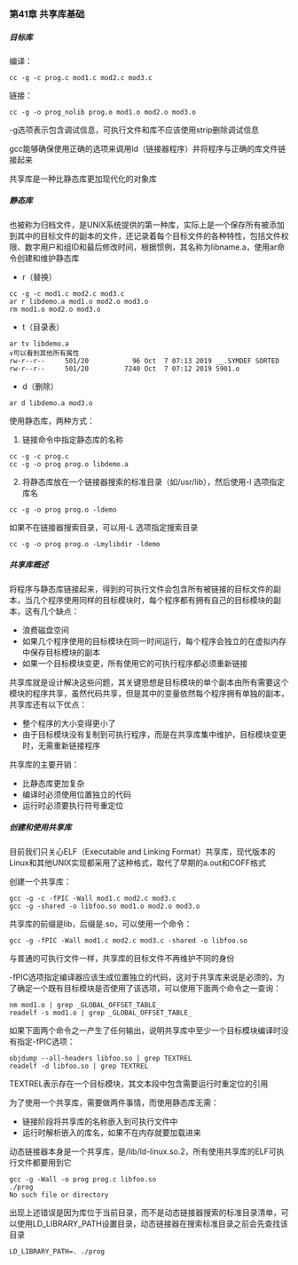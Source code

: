 ### 第41章 共享库基础

##### 目标库

编译：

```
cc -g -c prog.c mod1.c mod2.c mod3.c
```

链接：

```
cc -g -o prog_nolib prog.o mod1.o mod2.o mod3.o
```

-g选项表示包含调试信息，可执行文件和库不应该使用strip删除调试信息

gcc能够确保使用正确的选项来调用ld（链接器程序）并将程序与正确的库文件链接起来

共享库是一种比静态库更加现代化的对象库

##### 静态库

也被称为归档文件，是UNIX系统提供的第一种库，实际上是一个保存所有被添加到其中的目标文件的副本的文件，还记录着每个目标文件的各种特性，包括文件权限、数字用户和组ID和最后修改时间，根据惯例，其名称为libname.a，使用ar命令创建和维护静态库

* r（替换）

```
cc -g -c mod1.c mod2.c mod3.c
ar r libdemo.a mod1.o mod2.o mod3.o
rm mod1.o mod2.o mod3.o
```

* t（目录表）

```
ar tv libdemo.a
v可以看到其他所有属性
rw-r--r--     501/20           96 Oct  7 07:13 2019 __.SYMDEF SORTED
rw-r--r--     501/20         7240 Oct  7 07:12 2019 5901.o
```

* d（删除）

```
ar d libdemo.a mod3.o
```

使用静态库，两种方式：

1. 链接命令中指定静态库的名称

```
cc -g -c prog.c
cc -g -o prog prog.o libdemo.a
```

2. 将静态库放在一个链接器搜索的标准目录（如/usr/lib），然后使用-l 选项指定库名

```
cc -g -o prog prog.o -ldemo
```

如果不在链接器搜索目录，可以用-L 选项指定搜索目录

```
cc -g -o prog prog.o -Lmylibdir -ldemo
```

##### 共享库概述

将程序与静态库链接起来，得到的可执行文件会包含所有被链接的目标文件的副本，当几个程序使用同样的目标模块时，每个程序都有拥有自己的目标模块的副本，这有几个缺点：

* 浪费磁盘空间
* 如果几个程序使用的目标模块在同一时间运行，每个程序会独立的在虚拟内存中保存目标模块的副本
* 如果一个目标模块变更，所有使用它的可执行程序都必须重新链接

共享库就是设计解决这些问题，其关键思想是目标模块的单个副本由所有需要这个模块的程序共享，虽然代码共享，但是其中的变量依然每个程序拥有单独的副本，共享库还有以下优点：

* 整个程序的大小变得更小了
* 由于目标模块没有复制到可执行程序，而是在共享库集中维护，目标模块变更时，无需重新链接程序

共享库的主要开销：

* 比静态库更加复杂
* 编译时必须使用位置独立的代码
* 运行时必须要执行符号重定位

##### 创建和使用共享库

目前我们只关心ELF（Executable and Linking Format）共享库，现代版本的Linux和其他UNIX实现都采用了这种格式，取代了早期的a.out和COFF格式

创建一个共享库：

```
gcc -g -c -fPIC -Wall mod1.c mod2.c mod3.c
gcc -g -shared -o libfoo.so mod1.o mod2.o mod3.o
```

共享库的前缀是lib，后缀是.so，可以使用一个命令：

```
gcc -g -fPIC -Wall mod1.c mod2.c mod3.c -shared -o libfoo.so
```

与普通的可执行文件一样，共享库的目标文件不再维护不同的身份

-fPIC选项指定编译器应该生成位置独立的代码，这对于共享库来说是必须的，为了确定一个既有目标模块是否使用了该选项，可以使用下面两个命令之一查询：

```
nm mod1.o | grep _GLOBAL_OFFSET_TABLE_
readelf -s mod1.o | grep _GLOBAL_OFFSET_TABLE_
```

如果下面两个命令之一产生了任何输出，说明共享库中至少一个目标模块编译时没有指定-fPIC选项：

```
objdump --all-headers libfoo.so | grep TEXTREL
readelf -d libfoo.so | grep TEXTREL
```

TEXTREL表示存在一个目标模块，其文本段中包含需要运行时重定位的引用

为了使用一个共享库，需要做两件事情，而使用静态库无需：

* 链接阶段将共享库的名称嵌入到可执行文件中
* 运行时解析嵌入的库名，如果不在内存就要加载进来

动态链接器本身是一个共享库，是/lib/ld-linux.so.2，所有使用共享库的ELF可执行文件都要用到它

```
gcc -g -Wall -o prog prog.c libfoo.so
./prog
No such file or directory
```

出现上述错误是因为库位于当前目录，而不是动态链接器搜索的标准目录清单，可以使用LD_LIBRARY_PATH设置目录，动态链接器在搜索标准目录之前会先查找该目录

```
LD_LIBRARY_PATH=. ./prog
```

